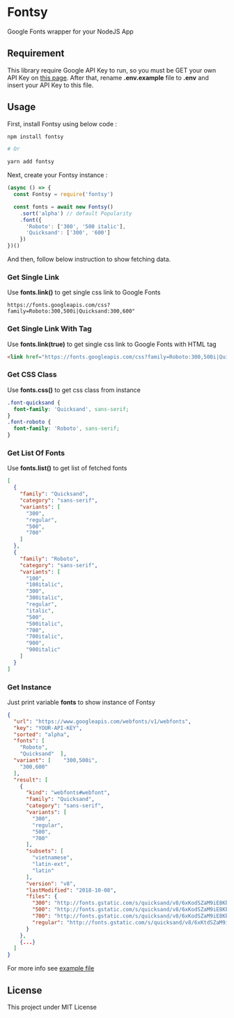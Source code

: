 # Fontsy

Google Fonts wrapper for your NodeJS App

## Requirement

This library require Google API Key to run, so you must be GET your own API Key on [this page](https://developers.google.com/fonts/docs/developer_api). After that, rename **.env.example** file to **.env** and insert your API Key to this file.

## Usage

First, install Fontsy using below code :

``` bash
npm install fontsy

# Or

yarn add fontsy
```

Next, create your Fontsy instance :

```js
(async () => {
  const Fontsy = require('fontsy')

  const fonts = await new Fontsy()
    .sort('alpha') // default Popularity
    .font({
      'Roboto': ['300', '500 italic'],
      'Quicksand': ['300', '600']
    })
})()
```

And then, follow below instruction to show fetching data.

### Get Single Link

Use **fonts.link()** to get single css link to Google Fonts

```
https://fonts.googleapis.com/css?family=Roboto:300,500i|Quicksand:300,600"
```

### Get Single Link With Tag

Use **fonts.link(true)** to get single css link to Google Fonts with HTML tag

```html
<link href="https://fonts.googleapis.com/css?family=Roboto:300,500i|Quicksand:300,600"rel="stylesheet">
```

### Get CSS Class

Use **fonts.css()** to get css class from instance

```css
.font-quicksand {
  font-family: 'Quicksand', sans-serif;
}
.font-roboto {
  font-family: 'Roboto', sans-serif;
}
```

### Get List Of Fonts

Use **fonts.list()** to get list of fetched fonts

```json
[
  {
    "family": "Quicksand",
    "category": "sans-serif",
    "variants": [
      "300",
      "regular",
      "500",
      "700"
    ]
  },
  {
    "family": "Roboto",
    "category": "sans-serif",
    "variants": [
      "100",
      "100italic",
      "300",
      "300italic",
      "regular",
      "italic",
      "500",
      "500italic",
      "700",
      "700italic",
      "900",
      "900italic"
    ]
  }
]
```

### Get Instance

Just print variable **fonts** to show instance of Fontsy

```json
{
  "url": "https://www.googleapis.com/webfonts/v1/webfonts",
  "key": "YOUR-API-KEY",
  "sorted": "alpha",
  "fonts": [
    "Roboto",
    "Quicksand"  ],
  "variant": [    "300,500i",
    "300,600"
  ],
  "result": [
    {
      "kind": "webfonts#webfont",
      "family": "Quicksand",
      "category": "sans-serif",
      "variants": [
        "300",
        "regular",
        "500",
        "700"
      ],
      "subsets": [
        "vietnamese",
        "latin-ext",
        "latin"
      ],
      "version": "v8",
      "lastModified": "2018-10-08",
      "files": {
        "300": "http://fonts.gstatic.com/s/quicksand/v8/6xKodSZaM9iE8KbpRA_pgHYoSA.ttf",
        "500": "http://fonts.gstatic.com/s/quicksand/v8/6xKodSZaM9iE8KbpRA_p2HcoSA.ttf",
        "700": "http://fonts.gstatic.com/s/quicksand/v8/6xKodSZaM9iE8KbpRA_pkHEoSA.ttf",
        "regular": "http://fonts.gstatic.com/s/quicksand/v8/6xKtdSZaM9iE8KbpRA_RLA.ttf"
      }
    },
    {...}
  ]
}
```

For more info see [example file](example.js)

## License

This project under MIT License